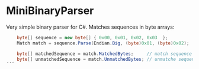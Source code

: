 MiniBinaryParser
================

Very simple binary parser for C#.
Matches sequences in byte arrays:

```csharp
    byte[] sequence = new byte[] { 0x00, 0x01, 0x02, 0x03  };
    Match match = sequence.Parse(Endian.Big, (byte)0x01, (byte)0x02);

    byte[] matchedSequence = match.MatchedBytes;     // match sequence is    { 0x01, 0x02 }
    byte[] unmatchedSequence = match.UnmatchedBytes; // unmatche sequence is { 0x00, 0x03 }
´´´
